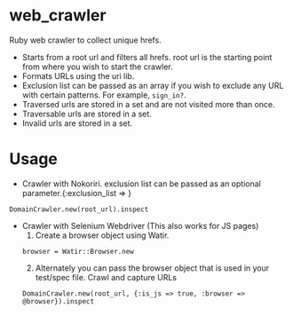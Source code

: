 # web_crawler
Ruby web crawler to collect unique hrefs.
- Starts from a root url and filters all hrefs. root url is the starting point from where you wish to start the crawler.
- Formats URLs using the uri lib.
- Exclusion list can be passed as an array if you wish to exclude any URL with certain patterns. For example, `sign_in?`.
- Traversed urls are stored in a set and are not visited more than once.
- Traversable urls are stored in a set.
- Invalid urls are stored in a set.

# Usage
- Crawler with Nokoriri. exclusion list can be passed as an optional parameter.{:exclusion_list => <Array of your exclusion list>}
```
DomainCrawler.new(root_url).inspect
```
- Crawler with Selenium Webdriver (This also works for JS pages)
  1. Create a browser object using Watir. 
  ```
  browser = Watir::Browser.new
  ```
  2. Alternately you can pass the browser object that is used in your test/spec file.
  Crawl and capture URLs
  ```
  DomainCrawler.new(root_url, {:is_js => true, :browser => @browser}).inspect
  ```

